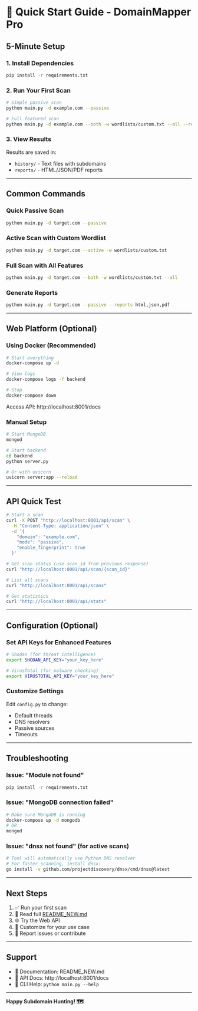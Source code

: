 # 🚀 Quick Start Guide - DomainMapper Pro

## 5-Minute Setup

### 1. Install Dependencies

```bash
pip install -r requirements.txt
```

### 2. Run Your First Scan

```bash
# Simple passive scan
python main.py -d example.com --passive

# Full featured scan
python main.py -d example.com --both -w wordlists/custom.txt --all --reports html
```

### 3. View Results

Results are saved in:
- `history/` - Text files with subdomains
- `reports/` - HTML/JSON/PDF reports

---

## Common Commands

### Quick Passive Scan
```bash
python main.py -d target.com --passive
```

### Active Scan with Custom Wordlist
```bash
python main.py -d target.com --active -w wordlists/custom.txt
```

### Full Scan with All Features
```bash
python main.py -d target.com --both -w wordlists/custom.txt --all
```

### Generate Reports
```bash
python main.py -d target.com --passive --reports html,json,pdf
```

---

## Web Platform (Optional)

### Using Docker (Recommended)

```bash
# Start everything
docker-compose up -d

# View logs
docker-compose logs -f backend

# Stop
docker-compose down
```

Access API: http://localhost:8001/docs

### Manual Setup

```bash
# Start MongoDB
mongod

# Start backend
cd backend
python server.py

# Or with uvicorn
uvicorn server:app --reload
```

---

## API Quick Test

```bash
# Start a scan
curl -X POST "http://localhost:8001/api/scan" \
  -H "Content-Type: application/json" \
  -d '{
    "domain": "example.com",
    "mode": "passive",
    "enable_fingerprint": true
  }'

# Get scan status (use scan_id from previous response)
curl "http://localhost:8001/api/scan/{scan_id}"

# List all scans
curl "http://localhost:8001/api/scans"

# Get statistics
curl "http://localhost:8001/api/stats"
```

---

## Configuration (Optional)

### Set API Keys for Enhanced Features

```bash
# Shodan (for threat intelligence)
export SHODAN_API_KEY="your_key_here"

# VirusTotal (for malware checking)
export VIRUSTOTAL_API_KEY="your_key_here"
```

### Customize Settings

Edit `config.py` to change:
- Default threads
- DNS resolvers
- Passive sources
- Timeouts

---

## Troubleshooting

### Issue: "Module not found"
```bash
pip install -r requirements.txt
```

### Issue: "MongoDB connection failed"
```bash
# Make sure MongoDB is running
docker-compose up -d mongodb
# OR
mongod
```

### Issue: "dnsx not found" (for active scans)
```bash
# Tool will automatically use Python DNS resolver
# For faster scanning, install dnsx:
go install -v github.com/projectdiscovery/dnsx/cmd/dnsx@latest
```

---

## Next Steps

1. ✅ Run your first scan
2. 📖 Read full [README_NEW.md](README_NEW.md)
3. 🌐 Try the Web API
4. 🎯 Customize for your use case
5. 🐛 Report issues or contribute

---

## Support

- 📖 Documentation: README_NEW.md
- 🔧 API Docs: http://localhost:8001/docs
- 💬 CLI Help: `python main.py --help`

---

**Happy Subdomain Hunting! 🗺️**